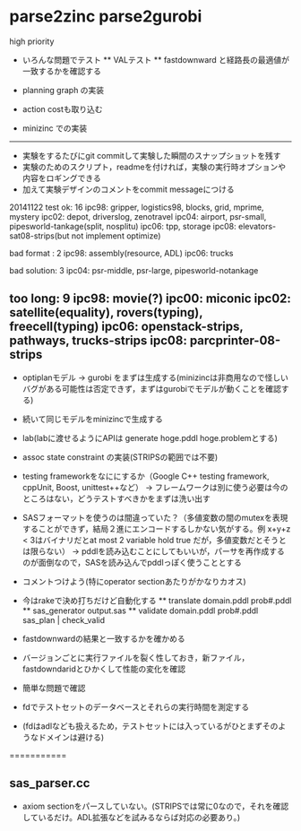 parse2zinc
parse2gurobi
==========
high priority

 * いろんな問題でテスト
 ** VALテスト
 ** fastdownward と経路長の最適値が一致するかを確認する

 * planning graph の実装
 * action costも取り込む
 * minizinc での実装

-------

* 実験をするたびにgit commitして実験した瞬間のスナップショットを残す
* 実験のためのスクリプト，readmeを付ければ，実験の実行時オプションや内容をロギングできる
* 加えて実験デザインのコメントをcommit messageにつける

20141122 test
ok: 16
 ipc98: gripper, logistics98, blocks, grid, mprime, mystery
 ipc02: depot, driverslog, zenotravel
 ipc04: airport, psr-small, pipesworld-tankage(split, nosplitu)
 ipc06: tpp, storage
 ipc08: elevators-sat08-strips(but not implement optimize)

bad format : 2
 ipc98: assembly(resource, ADL)
 ipc06: trucks

bad solution: 3
 ipc04: psr-middle, psr-large, pipesworld-notankage

too long: 9
 ipc98: movie(?)
 ipc00: miconic
 ipc02: satellite(equality), rovers(typing), freecell(typing)
 ipc06: openstack-strips, pathways, trucks-strips
 ipc08: parcprinter-08-strips
------

 * optiplanモデル -> gurobi をまずは生成する(minizincは非商用なので怪しいバグがある可能性は否定できず，まずはgurobiでモデルが動くことを確認する)
 
 * 続いて同じモデルをminizincで生成する
 
 * lab(labに渡せるようにAPIは generate hoge.pddl hoge.problemとする)

 * assoc state constraint の実装(STRIPSの範囲では不要)

 * testing frameworkをなににするか（Google C++ testing framework, cppUnit, Boost, unittest++など）
  -> フレームワークは別に使う必要は今のところはない，どうテストすべきかをまずは洗い出す

 * SASフォーマットを使うのは間違っていた？（多値変数の間のmutexを表現することができず，結局２進にエンコードするしかない気がする。例 x+y+z < 3はバイナリだとat most 2 variable hold true だが，多値変数だとそうとは限らない）
  -> pddlを読み込むことにしてもいいが，パーサを再作成するのが面倒なので，SASを読み込んでpddlっぽく使うこととする

 * コメントつけよう(特にoperator sectionあたりがかなりカオス)

 * 今はrakeで決め打ちだけど自動化する
 ** translate domain.pddl prob#.pddl
 ** sas_generator output.sas
 ** validate domain.pddl prob#.pddl sas_plan | check_valid

 * fastdownwardの結果と一致するかを確かめる
 * バージョンごとに実行ファイルを裂く性しておき，新ファイル，fastdowndaridとひかくして性能の変化を確認

 * 簡単な問題で確認
 * fdでテストセットのデータベースとそれらの実行時間を測定する
 * (fdはadlなども扱えるため，テストセットには入っているがひとまずそのようなドメインは避ける)

===========

## sas_parser.cc

 * axiom sectionをパースしていない。(STRIPSでは常に0なので，それを確認しているだけ。ADL拡張などを試みるならば対応の必要あり。)